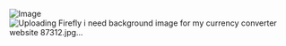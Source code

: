 ![Image](https://images.pexels.com/photos/842711/pexels-photo-842711.jpeg?auto=compress&cs=tinysrgb&w=600)
![Uploading Firefly i need background image for my currency converter website 87312.jpg…]()
